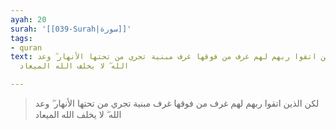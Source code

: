 ```yaml
---
ayah: 20
surah: '[[039-Surah|سورة]]'
tags:
- quran
text: لكن الذين اتقوا ربهم لهم غرف من فوقها غرف مبنية تجري من تحتها الأنهار ۖ وعد
  الله ۖ لا يخلف الله الميعاد

---
```

> لكن الذين اتقوا ربهم لهم غرف من فوقها غرف مبنية تجري من تحتها الأنهار ۖ وعد الله ۖ لا يخلف الله الميعاد
